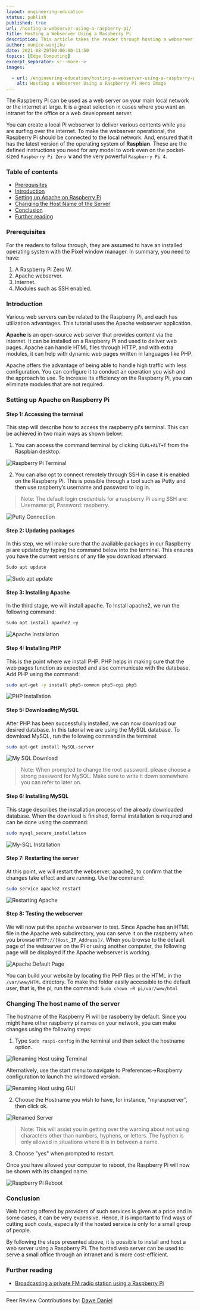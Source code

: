 ```yaml
---
layout: engineering-education
status: publish
published: true
url: /hosting-a-webserver-using-a-raspberry-pi/
title: Hosting a Webserver Using a Raspberry Pi
description: This article takes the reader through hosting a webserver using a Raspberry Pi. The Raspberry Pi can be used as a web server on your main local network or the internet at large.
author: eunice-wanjiku
date: 2021-08-20T00:00:00-11:50
topics: [Edge Computing]
excerpt_separator: <!--more-->
images:

  - url: /engineering-education/hosting-a-webserver-using-a-raspberry-pi/hero.png
    alt: Hosting a Webserver Using a Raspberry Pi Hero Image
---
```

The Raspberry Pi can be used as a web server on your main local network or the internet at large. It is a great selection in cases where you want an intranet for the office or a web development server.
<!--more-->
You can create a local Pi webserver to deliver various contents while you are surfing over the internet. To make the webserver operational, the Raspberry Pi should be connected to the local network.  And, ensured that it has the latest version of the operating system of **Raspbian**. These are the defined instructions you need for any model to work even on the pocket-sized `Raspberry Pi Zero W` and the very powerful `Raspberry Pi 4`.

### Table of contents
- [Prerequisites](#prerequisites)
- [Introduction](#introduction)
- [Setting up Apache on Raspberry Pi](#setting-up-apache-on-raspberry-pi)
- [Changing the Host Name of the Server](#changing-the-host-name-of-the-server)
- [Conclusion](#conclusion)
- [Further reading](#further-reading)

### Prerequisites
For the readers to follow through, they are assumed to have an installed operating system with the Pixel window manager. In summary, you need to have:
1.  A Raspberry Pi Zero W.
2.  Apache webserver.
3.  Internet.
4.  Modules such as SSH enabled.

### Introduction
Various web servers can be related to the Raspberry Pi, and each has utilization advantages. This tutorial uses the Apache webserver application. 

**Apache** is an open-source web server that provides content via the internet. It can be installed on a Raspberry Pi and used to deliver web pages. Apache can handle HTML files through HTTP, and with extra modules, it can help with dynamic web pages written in languages like PHP.

Apache offers the advantage of being able to handle high traffic with less configuration. You can configure it to conduct an operation you wish and the approach to use. To increase its efficiency on the Raspberry Pi, you can eliminate modules that are not required.

### Setting up Apache on Raspberry Pi
#### Step 1: Accessing the terminal
This step will describe how to access the raspberry pi's terminal. This can be achieved in two main ways as shown below:
1. You can access the command terminal by clicking `CLRL+ALT+T` from the Raspbian desktop.

![Raspberry Pi Terminal](/engineering-education/hosting-a-webserver-using-a-raspberry-pi/terminal.png)

2. You can also opt to connect remotely through SSH in case it is enabled on the Raspberry Pi. This is possible through a tool such as Putty and then use raspberry’s username and password to log in.

> Note: The default login credentials for a raspberry Pi using SSH are: Username: pi, Password: raspberry.

![Putty Connection](/engineering-education/hosting-a-webserver-using-a-raspberry-pi/puttylogin.png)

#### Step 2: Updating packages
In this step, we will make sure that the available packages in our Raspberry pi are updated by typing the command below into the terminal. This ensures you have the current versions of any file you download afterward.

```bash
Sudo apt update
```

![Sudo apt update](/engineering-education/hosting-a-webserver-using-a-raspberry-pi/sudoaptupdate.png)

#### Step 3: Installing Apache
In the third stage, we will install apache. To Install apache2, we run the following command:

```bash
Sudo apt install apache2 –y
```

![Apache Installation](/engineering-education/hosting-a-webserver-using-a-raspberry-pi/installapache.png)

#### Step 4: Installing PHP
This is the point where we install PHP. PHP helps in making sure that the web pages function as expected and also communicate with the database.
Add PHP using the command:

```bash
sudo apt-get -y install php5-common php5-cgi php5
```

![PHP Installation](/engineering-education/hosting-a-webserver-using-a-raspberry-pi/installphp.png)

#### Step 5: Downloading MySQL
After PHP has been successfully installed, we can now download our desired database. In this tutorial we are using the MySQL database.
To download MySQL, run the following command in the terminal:

```bash
sudo apt-get install MySQL-server
```

![My SQL Download](/engineering-education/hosting-a-webserver-using-a-raspberry-pi/downloaddb.png)

>Note: When prompted to change the root password, please choose a strong password for MySQL. Make sure to write it down somewhere you can refer to later on.

#### Step 6: Installing MySQL
This stage describes the installation process of the already downloaded database.
When the download is finished, formal installation is required and can be done using the command:

```bash
sudo mysql_secure_installation
```

![My-SQL Installation](/engineering-education/hosting-a-webserver-using-a-raspberry-pi/installdb.png)

#### Step 7: Restarting the server
At this point, we will restart the webserver, apache2, to confirm that the changes take effect and are running. Use the command:

```bash
sudo service apache2 restart
```

![Restarting Apache](/engineering-education/hosting-a-webserver-using-a-raspberry-pi/restartapache.png)

#### Step 8: Testing the webserver
We will now put the apache webserver to test. Since Apache has an HTML file in the Apache web subdirectory, you can serve it on the raspberry when you browse `HTTP://[Host_IP_Address]/`.
When you browse to the default page of the webserver on the Pi or using another computer, the following page will be displayed if the Apache webserver is working.

![Apache Default Page](/engineering-education/hosting-a-webserver-using-a-raspberry-pi/defaultpage.png)

You can build your website by locating the PHP files or the HTML in the `/var/www/HTML` directory. To make the folder easily accessible to the default user, that is, the pi, run the command:
`Sudo chown –R pi/var/www/html`

### Changing The host name of the server
The hostname of the Raspberry Pi will be raspberry by default. Since you might have other raspberry pi names on your network, you can make changes using the following steps:
1.  Type `Sudo raspi-config` in the terminal and then select the hostname option.

![Renaming Host using Terminal](/engineering-education/hosting-a-webserver-using-a-raspberry-pi/renaminghost1.png)

Alternatively, use the start menu to navigate to Preferences->Raspberry configuration to launch the windowed version.

![Renaming Host using GUI](/engineering-education/hosting-a-webserver-using-a-raspberry-pi/renaminghost2.png)

2.  Choose the Hostname you wish to have, for instance, “myraspserver”, then click ok.

![Renamed Server](/engineering-education/hosting-a-webserver-using-a-raspberry-pi/serverrenamed.png)

> Note: This will assist you in getting over the warning about not using characters other than numbers, hyphens, or letters. The hyphen is only allowed in situations where it is in between a name.
3.  Choose "yes" when prompted to restart.

Once you have allowed your computer to reboot, the Raspberry Pi will now be shown with its changed name.

![Raspberry Pi Reboot](/engineering-education/hosting-a-webserver-using-a-raspberry-pi/reboot.png)

### Conclusion
Web hosting offered by providers of such services is given at a price and in some cases, it can be very expensive. Hence, it is important to find ways of cutting such costs, especially if the hosted service is only for a small group of people.

By following the steps presented above, it is possible to install and host a web server using a Raspberry Pi. The hosted web server can be used to serve a small office through an intranet and is more cost-efficient.

### Further reading 
- [Broadcasting a private FM radio station using a Raspberry Pi](https://www.section.io/engineering-education/broadcasting-a-pirate-fm-radio-station-using-a-raspberry-pi/)

---
Peer Review Contributions by: [Dawe Daniel](/engineering-education/authors/dawe-daniel/)